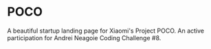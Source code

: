 # POCO
A beautiful startup landing page for Xiaomi's Project POCO. An active participation for Andrei Neagoie Coding Challenge #8.
